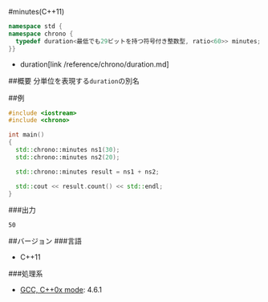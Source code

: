 #minutes(C++11)
```cpp
namespace std {
namespace chrono {
  typedef duration<最低でも29ビットを持つ符号付き整数型, ratio<60>> minutes;
}}
```
* duration[link /reference/chrono/duration.md]

##概要
分単位を表現する`duration`の別名

##例
```cpp
#include <iostream>
#include <chrono>

int main()
{
  std::chrono::minutes ns1(30);
  std::chrono::minutes ns2(20);

  std::chrono::minutes result = ns1 + ns2;

  std::cout << result.count() << std::endl;
}
```

###出力
```
50
```

##バージョン
###言語
- C++11

###処理系
- [GCC, C++0x mode](/implementation#gcc.md): 4.6.1

